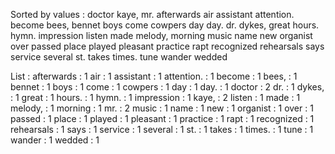 Sorted by values :
doctor kaye, mr. afterwards air assistant attention. become bees, bennet boys come cowpers day day. dr. dykes, great hours. hymn. impression listen made melody, morning music name new organist over passed place played pleasant practice rapt recognized rehearsals says service several st. takes times. tune wander wedded 

List :
afterwards : 1
air : 1
assistant : 1
attention. : 1
become : 1
bees, : 1
bennet : 1
boys : 1
come : 1
cowpers : 1
day : 1
day. : 1
doctor : 2
dr. : 1
dykes, : 1
great : 1
hours. : 1
hymn. : 1
impression : 1
kaye, : 2
listen : 1
made : 1
melody, : 1
morning : 1
mr. : 2
music : 1
name : 1
new : 1
organist : 1
over : 1
passed : 1
place : 1
played : 1
pleasant : 1
practice : 1
rapt : 1
recognized : 1
rehearsals : 1
says : 1
service : 1
several : 1
st. : 1
takes : 1
times. : 1
tune : 1
wander : 1
wedded : 1

